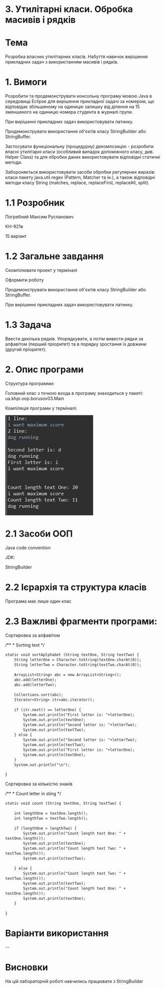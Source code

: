 # 3. Утилітарні класи. Обробка масивів і рядків

# Тема

Розробка власних утилітарних класів.
Набуття навичок вирішення прикладних задач з використанням масивів і рядків.

# 1. Вимоги

Розробити та продемонструвати консольну програму мовою Java в середовищі Eclipse для вирішення прикладної задачі за номером, що відповідає збільшеному на одиницю залишку від ділення на 15 зменшеного на одиницю номера студента в журналі групи.

При вирішенні прикладних задач використовувати латинку.

Продемонструвати використання об'єктів класу StringBuilder або StringBuffer.

Застосувати функціональну (процедурну) декомпозицію - розробити власні утилітарні класи (особливий випадок допоміжного класу, див. Helper Class) та для обробки даних використовувати відповідні статичні методи.

Забороняється використовувати засоби обробки регулярних виразів: класи пакету java.util.regex (Pattern, Matcher та ін.), а також відповідні методи класу String (matches, replace, replaceFirst, replaceAll, split).

# 1.1 Розробник

Погребний Максим Русланович

КН-921в

15 варіант

# 1.2 Загальне завдання

Скомпілювати проект у терміналі

Оформити роботу

Продемонструвати використання об'єктів класу StringBuilder або StringBuffer.

При вирішенні прикладних задач використовувати латинку.

# 1.3 Задача

Ввести декілька рядків. Упорядкувати, а потім вивести рядки за алфавітом (перший пріоритет) та в порядку зростання їх довжини (другий пріоритет).

# 2. Опис програми

Структура программи:

Головний клас з точкою входа в програму знаходиться у пакеті: ua.khpi.oop.borusov03.Main

Компіляція програми у терміналі:


![Alt text](https://github.com/Makson4ikk/java-project/blob/main/doc/pogrebnyi03/assets/%D1%81.png)

# 2.1 Засоби ООП

Java code convention

JDK:

StringBuilder

# 2.2 Ієрархія та структура класів

Програма має лише один клас

# 2.3 Важливі фрагменти програми:

Сортировка за алфавітом

  /**
     * Sorting text
     */
     
	static void sortAplphabet (String textOne, String textTwo) {		
		String letterOne = Character.toString(textOne.charAt(0));
		String letterTwo = Character.toString(textTwo.charAt(0));

		ArrayList<String> abc = new ArrayList<String>(); 
		abc.add(letterOne); 
		abc.add(letterTwo); 

		Collections.sort(abc); 
		Iterator<String> itr=abc.iterator();  
		
		if (itr.next() == letterOne) {
			System.out.println("First letter is: "+letterOne);
			System.out.println(textOne);
			System.out.println("Second letter is: "+letterTwo);
			System.out.println(textTwo);
		} else {
			System.out.println("Second letter is: "+letterTwo);
			System.out.println(textTwo);
			System.out.println("First letter is: "+letterOne);
			System.out.println(textOne);
		}
		System.out.println("\n");

  }

Сортировка за кількістю знаків

  /**
     * Count letter in sting
     */
     
	static void count (String textOne, String textTwo) {
		
		int lengthOne = textOne.length();
		int lengthTwo = textTwo.length();
	
		if (lengthOne > lengthTwo) {
			System.out.println("Count length text One: " +  textOne.length());
			System.out.println(textOne);
			System.out.println("Count length text Two: " +  textTwo.length());
			System.out.println(textTwo);

		} else {
			System.out.println("Count length text Two: " +  textTwo.length());
			System.out.println(textTwo);
			System.out.println("Count length text One: " +  textOne.length());
			System.out.println(textOne);
		}
			
	}
  
  
# Варіанти використання
--

# Висновки
На цій лабораторній роботі навчились працювати з StringBuilder
